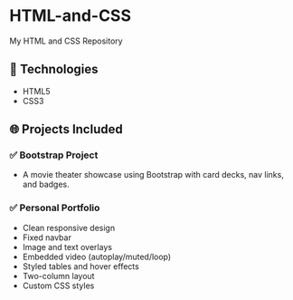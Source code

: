 # HTML-and-CSS
My HTML and CSS Repository

## 🔧 Technologies
- HTML5
- CSS3

## 🌐 Projects Included
### ✅ Bootstrap Project
- A movie theater showcase using Bootstrap with card decks, nav links, and badges.

### ✅ Personal Portfolio
- Clean responsive design
- Fixed navbar
- Image and text overlays
- Embedded video (autoplay/muted/loop)
- Styled tables and hover effects
- Two-column layout
- Custom CSS styles
